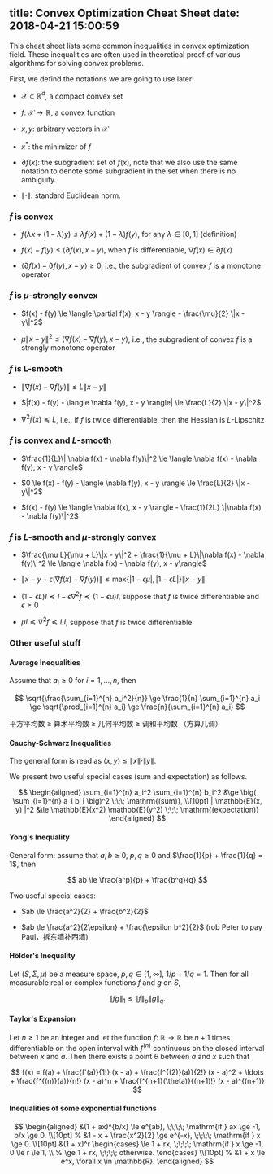 title: Convex Optimization Cheat Sheet
date: 2018-04-21 15:00:59
---

This cheat sheet lists some common inequalities in convex optimization field. These inequalities are often used in theoretical proof of various algorithms for solving convex problems.

<!--more-->

First, we defind the notations we are going to use later:

* $\mathcal{X} \subset \mathbb{R}^d$, a compact convex set

* $f$: $\mathcal{X} \rightarrow \mathbb{R}$, a convex function

* $x, y$: arbitrary vectors in $\mathcal{X}$

* $x^*$: the minimizer of $f$

* $\partial f(x)$: the subgradient set of $f(x)$, note that we also use the same notation to denote some subgradient in the set when there is no ambiguity.

* $\|\cdot\|$: standard Euclidean norm.

### $f$ is convex
* $f(\lambda x + (1 - \lambda) y) \le \lambda f(x) + (1-\lambda) f(y)$, for any $\lambda \in [0, 1]$ (definition)

* $f(x) - f(y) \le \langle \partial f(x), x - y \rangle$, when $f$ is differentiable, $\nabla f(x) \in \partial f(x)$

* $\langle \partial f(x) - \partial f(y), x - y \rangle \ge 0$, i.e., the subgradient of convex $f$ is a monotone operator

### $f$ is $\mu$-strongly convex
* $f(x) - f(y) \le \langle \partial f(x), x - y \rangle - \frac{\mu}{2} \|x - y\|^2$

* $\mu\|x - y\|^2 \le \langle \nabla f(x) - \nabla f(y), x - y \rangle$, i.e., the subgradient of convex $f$ is a strongly monotone operator



### $f$ is L-smooth
* $\| \nabla f(x) - \nabla f(y)\| \le L\|x - y\|$

* $|f(x) - f(y) - \langle \nabla f(y), x - y \rangle| \le \frac{L}{2} \|x - y\|^2$

* $\nabla^2 f(x) \preceq L$, i.e., if $f$ is twice differentiable, then the Hessian is $L$-Lipschitz

### $f$ is convex and $L$-smooth
* $\frac{1}{L}\| \nabla f(x) - \nabla f(y)\|^2 \le \langle \nabla f(x) - \nabla f(y), x - y \rangle$

* $0 \le f(x) - f(y) - \langle \nabla f(y), x - y \rangle \le \frac{L}{2} \|x - y\|^2$

* $f(x) - f(y) \le \langle \nabla f(x), x - y \rangle - \frac{1}{2L} \|\nabla f(x) - \nabla f(y)\|^2$

### $f$ is $L$-smooth and $\mu$-strongly convex
* $\frac{\mu L}{\mu + L}\|x - y\|^2 + \frac{1}{\mu + L}\|\nabla f(x) - \nabla f(y)\|^2 \le \langle \nabla f(x) - \nabla f(y), x - y\rangle$

* $\| x - y - \epsilon(\nabla f(x) - \nabla f(y))\| \le \mathrm{max} \big\{ |1 - \epsilon \mu|, |1 - \epsilon L| \big\} \| x - y \|$

* $(1-\epsilon L) I \preceq I - \epsilon \nabla^2 f \preceq (1-\epsilon \mu) I$, suppose that $f$ is twice differentiable and $\epsilon \ge 0$

* $\mu I \preceq \nabla^2 f \preceq L I$, suppose that $f$ is twice differentiable

### Other useful stuff

#### Average Inequalities
Assume that $a_i \ge 0$ for $i=1,\ldots,n$, then

$$
\sqrt{\frac{\sum_{i=1}^{n} a_i^2}{n}} \ge \frac{1}{n} \sum_{i=1}^{n} a_i \ge \sqrt{\prod_{i=1}^{n} a_i} \ge \frac{n}{\sum_{i=1}^{n} a_i}
$$

平方平均数 $\ge$ 算术平均数 $\ge$ 几何平均数 $\ge$ 调和平均数 （方算几调）

#### Cauchy-Schwarz Inequalities
The general form is read as $\langle x, y \rangle \le \|x\| \cdot \|y\|$.

We present two useful special cases (sum and expectation) as follows.

$$
\begin{aligned}
\sum_{i=1}^{n} a_i^2 \sum_{i=1}^{n} b_i^2 &\ge \big( \sum_{i=1}^{n} a_i b_i \big)^2  \;\;\; \mathrm{(sum)},  \\[10pt]
| \mathbb{E}(x, y) |^2 &\le \mathbb{E}(x^2) \mathbb{E}(y^2) \;\;\; \mathrm{(expectation)}
\end{aligned}
$$

#### Yong's Inequality


General form: assume that $a, b \ge 0$, $p, q \ge 0$ and $\frac{1}{p} + \frac{1}{q} = 1$, then

$$
ab \le \frac{a^p}{p} + \frac{b^q}{q}
$$

Two useful special cases:

* $ab \le \frac{a^2}{2} + \frac{b^2}{2}$

* $ab \le \frac{a^2}{2\epsilon} + \frac{\epsilon b^2}{2}$ (rob Peter to pay Paul，拆东墙补西墙)


#### Hölder's Inequality
Let $(S, \Sigma, \mu)$ be a measure space, $p, q \in [1, \infty]$, $1/p + 1/q = 1$. Then for all measurable real or complex functions $f$ and $g$ on $S$,

$$
\|f g\|_1 \le \|f\|_p \|g\|_q.
$$

#### Taylor's Expansion
Let $n \ge 1$ be an integer and let the function $f$: $\mathbb{R} \rightarrow \mathbb{R}$ be $n+1$ times differentiable on the open interval with $f^{(n)}$ continuous on the closed interval between $x$ and $a$. Then there exists a point $\theta$ between $a$ and $x$ such that

$$
f(x) = f(a) + \frac{f'(a)}{1!} (x - a) + \frac{f^{(2)}(a)}{2!} (x - a)^2 + \ldots + \frac{f^{(n)}(a)}{n!} (x - a)^n + \frac{f^{n+1}(\theta)}{(n+1)!} (x - a)^{(n+1)}
$$

#### Inequalities of some exponential functions
$$
\begin{aligned}
&(1 + ax)^{b/x} \le e^{ab}, \;\;\;\; \mathrm{if } ax \ge -1, b/x \ge 0.  \\[10pt]
%
&1 - x + \frac{x^2}{2} \ge e^{-x}, \;\;\;\; \mathrm{if } x \ge 0.  \\[10pt]
&(1 + x)^r \begin{cases}
\le 1 + rx, \;\;\;\; \mathrm{if } x \ge -1, 0 \le r \le 1, \\
%
\ge 1 + rx, \;\;\;\; otherwise.
\end{cases} \\[10pt]
%
&1 + x \le e^x, \forall x \in \mathbb{R}.
\end{aligned}
$$
